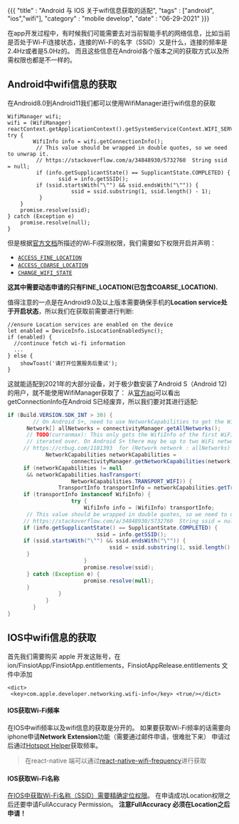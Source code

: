 {{{
    "title"    : "Android 与 IOS 关于wifi信息获取的适配",
    "tags"     : ["android", "ios","wifi"],
    "category" : "mobile develop",
    "date"     : "06-29-2021"
}}}

在app开发过程中，有时候我们可能需要去对当前智能手机的网络信息，比如当前是否处于Wi-Fi连接状态，连接的Wi-Fi的名字（SSID）又是什么，连接的频率是2.4Hz或者是5.0Hz的。
而且这些信息在Android各个版本之间的获取方式以及所需权限也都是不一样的。

## Android中wifi信息的获取

在Android8.0到Android11我们都可以使用WifiManager进行wifi信息的获取
```
WifiManager wifi;
wifi = (WifiManager) reactContext.getApplicationContext().getSystemService(Context.WIFI_SERVICE);
try {  
	    WifiInfo info = wifi.getConnectionInfo();  
		 // This value should be wrapped in double quotes, so we need to unwrap it.  
		 // https://stackoverflow.com/a/34848930/5732760  String ssid = null;  
		 if (info.getSupplicantState() == SupplicantState.COMPLETED) {  
		        ssid = info.getSSID();  
		 if (ssid.startsWith("\"") && ssid.endsWith("\"")) {  
		            ssid = ssid.substring(1, ssid.length() - 1);  
		  }  
    }  
    promise.resolve(ssid);  
} catch (Exception e)
    promise.resolve(null);  
}
```
但是根据[官方文档](https://developer.android.com/guide/topics/connectivity/wifi-scan#wifi-scan-permissions)所描述的Wi-Fi探测权限，我们需要如下权限开启并声明：
-   [`ACCESS_FINE_LOCATION`](https://developer.android.com/reference/android/Manifest.permission#ACCESS_FINE_LOCATION)
-   [`ACCESS_COARSE_LOCATION`](https://developer.android.com/reference/android/Manifest.permission#ACCESS_COARSE_LOCATION)
-   [`CHANGE_WIFI_STATE`](https://developer.android.com/reference/android/Manifest.permission#CHANGE_WIFI_STATE)

**这其中需要动态申请的只有FINE_LOCATION(已包含COARSE_LOCATION).**

值得注意的一点是在Android9.0及以上版本需要确保手机的**Location service处于开启状态**，所以我们在获取前需要进行判断:
```
//ensure Location services are enabled on the device  
let enabled = DeviceInfo.isLocationEnabledSync();  
if (enabled) {  
  //continuce fetch wi-fi information
  ...
} else {  
    showToast('请打开位置服务后重试');  
}
```
这就能适配到2021年的大部分设备，对于极少数安装了Android S（Android 12)的用户，就不能使用WifiManager获取了：
从[官方api](https://developer.android.com/reference/android/net/wifi/WifiManager#getConnectionInfo%28%29)可以看出getConnectionInfo在Android S已经废弃，所以我们要对其进行适配:
```java
if (Build.VERSION.SDK_INT > 30) {
	    // On Android S+, need to use NetworkCapabilities to get the WifiInfo.  
	  Network[] allNetworks = connectivityManager.getAllNetworks();  
	  // TODO(curranmax): This only gets the WifiInfo of the first WiFi network that is  
	  // iterated over. On Android S+ there may be up to two WiFi networks.  
	 // https://crbug.com/1181393  for (Network network : allNetworks) {  
	        NetworkCapabilities networkCapabilities =  
	                connectivityManager.getNetworkCapabilities(network);  
	 if (networkCapabilities != null  
	  && networkCapabilities.hasTransport(  
	                NetworkCapabilities.TRANSPORT_WIFI)) {  
	            TransportInfo transportInfo = networkCapabilities.getTransportInfo();  
	 if (transportInfo instanceof WifiInfo) {  
	                try {  
	                    WifiInfo info = (WifiInfo) transportInfo;  
	  // This value should be wrapped in double quotes, so we need to unwrap it.  
	 // https://stackoverflow.com/a/34848930/5732760  String ssid = null;  
	 if (info.getSupplicantState() == SupplicantState.COMPLETED) {  
	                        ssid = info.getSSID();  
	 if (ssid.startsWith("\"") && ssid.endsWith("\"")) {  
	                            ssid = ssid.substring(1, ssid.length() - 1);  
	  }  
	                    }  
	                    promise.resolve(ssid);  
	  } catch (Exception e) {  
	                    promise.resolve(null);  
	  }  
	            }  
	        }  
	    }  
}
```

## IOS中wifi信息的获取

首先我们需要购买 apple 开发这账号，在 ion/FinsiotApp/FinsiotApp.entitlements，FinsiotAppRelease.entitlements 文件中添加

```  
<dict>  
 <key>com.apple.developer.networking.wifi-info</key> <true/></dict>  
```

#### IOS获取Wi-Fi频率
在IOS中wifi频率以及wifi信息的获取是分开的。
如果要获取Wi-Fi频率的话需要向iphone申请**Network Extension**功能（需要通过邮件申请，很难批下来）
申请过后通过[Hotspot Helper](https://developer.apple.com/documentation/networkextension/hotspot_helper?language=objc)获取频率。
> 在react-native 端可以通过[react-native-wifi-frequency](https://github.com/juliehubs/react-native-wifi-frequency)进行获取

#### IOS获取Wi-Fi名称
[在IOS中获取Wi-Fi名称（SSID）需要精确定位权限](https://blog.csdn.net/ios1501101533/article/details/109306856)。
在申请成功Location权限之后还要申请FullAccuracy Permission。
**注意FullAccuracy 必须在Location之后申请！**
